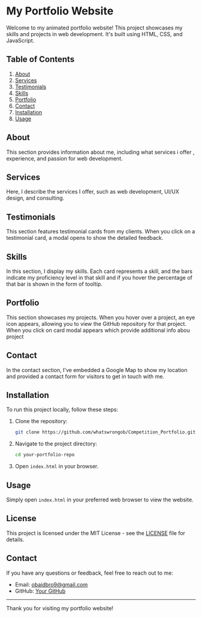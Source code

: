 # My Portfolio Website

Welcome to my animated portfolio website! This project showcases my skills and projects in web development. It's built using HTML, CSS, and JavaScript.

## Table of Contents

1. [About](#about)
2. [Services](#services)
3. [Testimonials](#testimonials)
4. [Skills](#skills)
5. [Portfolio](#portfolio)
6. [Contact](#contact)
7. [Installation](#installation)
8. [Usage](#usage)

## About

This section provides information about me, including what services i offer , experience, and passion for web development.

## Services

Here, I describe the services I offer, such as web development, UI/UX design, and consulting.

## Testimonials

This section features testimonial cards from my clients. When you click on a testimonial card, a modal opens to show the detailed feedback.

## Skills

In this section, I display my skills. Each card represents a skill, and the bars indicate my proficiency level in that skill and if you hover the percentage of that bar is shown in the form of tooltip.

## Portfolio

This section showcases my projects. When you hover over a project, an eye icon appears, allowing you to view the GitHub repository for that project.  When you click on card modal appears which provide additional info abou project

## Contact

In the contact section, I've embedded a Google Map to show my location and provided a contact form for visitors to get in touch with me.

## Installation

To run this project locally, follow these steps:

1. Clone the repository:
    ```bash
    git clone https://github.com/whatswrongob/Competition_Portfolio.git
    ```
2. Navigate to the project directory:
    ```bash
    cd your-portfolio-repo
    ```
3. Open `index.html` in your browser.

## Usage

Simply open `index.html` in your preferred web browser to view the website.

## License

This project is licensed under the MIT License - see the [LICENSE](LICENSE) file for details.

## Contact

If you have any questions or feedback, feel free to reach out to me:

- Email: obaidbro9@gmail.com
- GitHub: [Your GitHub](https://github.com/whatswrongob)

---

Thank you for visiting my portfolio website!
